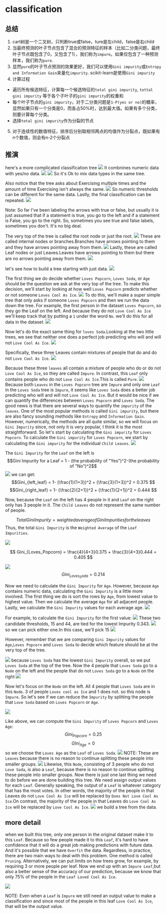 # classification

## 总结

1. cart树是一个二叉树，只判断true或false，ture是左child，false是右child
2. 当最终预测的叶子节点包含了混合的预测特征的样本（比如二分类问题，最终叶子节点既包含了0，又包含了1），我们称为`impure`。如果仅包含了一种预测样本，我们称为`pure`.
3. 显然`pure`的叶子节点预测的效果更好，我们可以使用`Gini impurity`或`Entropy and Information Gain`来量化`impurity`. scikit-learn是使用`Gini impurity`
4. 计算过程
  - 遍历所有候选特征，计算每一个候选特征的`total gini impurity`, `tottal gini impurity` 等于各个子叶子的`gini impurity`的权重和
  - 每个叶子节点的`gini impurity`，对于二分类问题是`1-P(yes or no)`的概率，显然如果只有一个分类是0，而各占50%时，达到最大值。如果有多个分类，则要计算每个分类。
  - 选择`total gini impurity`作为分裂的节点
5. 对于连续性的数值特征，排序后分别取相邻两点的均值作为分裂点，既如果有n个数值，则会有n-2个分裂点




## 推演
here's a more complicated classification tree
![](./alg_tree_classification/1.png)
It combnines numeric data with yes/no data.
![](./alg_tree_classification/2.png)
![](./alg_tree_classification/3.png)
So it's Ok to mix data types in the same tree.

Also notice that the tree asks about Exercising multiple times and the amount of time Exercising isn't always the same.
![](./alg_tree_classification/4.png)
So numeric thresholds can be different for the same data.
Lastly, the final classification can be repeated.
![](./alg_tree_classification/5.png)

Note: So far I've been labeling the arrows with true or false, but usually it is just assumed that if a statement is true, you go to the left and if a statement is False, you go to the right. So, sometimes you see true and false labels, sometimes you don't. It's no big deal.

The very top of the tree is called the root node or just the root.
![](./alg_tree_classification/6.png)
These are called internal nodes or branches.Branches have arrows pointing to them and they have arrows pointing away from them.
![](./alg_tree_classification/7.png)
Lastly, these are called Leaf nodes or just Leaves.Leaves have arrows pointing to them but there are no arrows pointing away from them.
![](./alg_tree_classification/8.png)


let's see how to build a tree starting with just data.
![](./alg_tree_classification/9.png)

The first thing we do decide whether `Loves Popcorn`, `Loves Soda`, or `Age` should be the question we ask at the very top of the tree.
To make this decision, we'll start by looking at how well `Loves Popcorn` predicts whether or not someone `Loves Cool As Ice`.
![](./alg_tree_classification/10.png)
To do this, we'll make a super simple tree that only asks if someone `Loves Popcorn` and then we run the data down the tree. For example, the first person in the dataset `Loves Popcorn`, so they go the Leaf on the left. And because they do not `Love Cool As Ice` we'll keep track that by putting a `1` under the word `No`.
we'll do this for all data in the dataset.
![](./alg_tree_classification/11.gif)

Now let's do the exact same thing for `loves Soda`.Looking at the two little trees, we see that neither one does a perfect job predicting who will and will not `Love Cool As Ice`.
![](./alg_tree_classification/12.png)

Specifically, these three Leaves contain mixtures of people that do and do not `Love Cool As Ice`.
![](./alg_tree_classification/13.png)

Because these three `leaves` all contain a mixture of people who do or do not `Love Cool As Ice`, so they are called `Impure`.
In contrast, this `Leaf` only contains people who do not `Love Cool As Ice`.This is called `Pure`.
![](./alg_tree_classification/14.png)
Because both `Leaves` in the `Loves Popcorn` tree are `Impure` and only one `Leaf` in the `Loves Soda` tree is `Impure`, it seems like `Loves Soda` does a better job predicting who will and will not `Love Cool As Ice`. But it would be nice if we can quantify the differences between `Loves Popcorn` and `Loves Soda`. 
The good news is that there are several ways to quantify the `impurity` of the `leaves`. One of the most popular methods is called `Gini impurity`, but there are also fancy sounding methods like `Entropy` and `Information Gain`. However, numerically, the methods are all quite similar, so we will focus on `Gini Impurity` since, not only it is very popular, I think it is the most straightforward.
So let's start by calculating the `Gini impurity` for `Loves Popcorn`.
To calculate the `Gini impurity` for `Loves Popcorn`, we start by calculating the `Gini impurity` for the individual `Child Leaves`.
![](./alg_tree_classification/15.png)


The `Gini Impurity` for the `Leaf` on the left is 
$$Gini Impurity for a Leaf = 1 - (the probability of "Yes")^2-(the probability of "No")^2$$
![](./alg_tree_classification/16.gif)
we can get:
$$Gini_{left_leaf} = 1- (\frac{1}{1+3})^2 + (\frac{3}{1+3})^2 = 0.375 $$
$$Gini_{right_leaf} = 1- (\frac{2}{2+1})^2 + (\frac{1}{2+1})^2 = 0.444 $$

Now, because the `Leaf` on the left has 4 people in it and `Leaf` on the right only has 3 people in it. The `Child Leaves` do not represent the same number of people.

$$ Total Gini Impurity = weighted average of Gini Impurities for the leaves $$
Thus, the total `Gini Impurity` is the `Weighted Average` of the `Leaf Impurities`.

![](./alg_tree_classification/17.gif)

$$ Gini_{Loves_Popcorn} = \frac{4}{4+3}0.375 + \frac{3}{4+3}0.444 = 0.405 $$

![](./alg_tree_classification/18.png)
$$ Gini_{Loves_Soda} = 0.214 $$


Now we need to calculate the `Gini Impurity` for `Age`. However, because `Age` contains numeric data, calculating the `Gini Impurity` is a little more involved.
The first thing we do is sort the rows by `Age`, from lowest value to highest value. Then we calculate the average `Age` for all adjacent people. Lastly, we calculate the `Gini Impurity` values for each average age.
![](./alg_tree_classification/19.gif)

For example, to calculate the `Gini Impurity` for the first value:
![](./alg_tree_classification/20.gif)
These two candidate thresholds, 15 and 44, are tied for the lowest Impurity 0.343.
![](./alg_tree_classification/21.png)
so we can pick either one.In this case, we'll pick 15
![](./alg_tree_classification/22.png)

However, remember that we are comparing `Gini Impurity` values for `Age`,`Loves Popcorn` and `Loves Soda` to decide which feature should be at the very top of the tree.

![](./alg_tree_classification/23.png)
because `Loves Soda` has the lowest `Gini Impurity` overall, so we put `Loves Soda` at the top of the tree.
Now the 4 people that `Loves Soda` go to a `Node` on the left and the people that do not `Loves Soda` go to a `Node` on the right
![](./alg_tree_classification/24.png)

Now let's focus on the `Node` on the left. All 4 people that `Loves Soda` are in this `Node`. 3 of people `Loves cool as Ice` and 1 does not. so this node is `Impure`. So let's see if we can reduce the `Impurity` by splitting the people that `Love Soda` based on `Loves Popcorn` or `Age`.

![](./alg_tree_classification/25.png)

Like above, we can compute the `Gini Impurity` of `Loves Popcorn` and `Loves Age`:
$$ Gini_{Popcorn} = 0.25 $$
$$ GIni_{Age} = 0 $$
so we choose the `Loves Age` as the `Leaf` of `Loves Soda`.
![](./alg_tree_classification/26.png)
NOTE: These are `Leaves` because there is no reason to continue splitting these people into smaller groups.
![](./alg_tree_classification/27.png)
Likewise, this `Node`, consisting of 3 people who do not `Love Soda`, is also a `Leaf`, because there is no reason to continue splitting these people into smaller groups.
Now there is just one last thing we need to do before we are done building this tree. We need assign output values for each `Leaf`. Generally speaking, the output of a `Leaf` is whatever category that has the most votes. In other words, the majority of the people in that Leaves do not `Love Cool As Ice` will be replaced by `Does Not Love Cool As Ice`.On contrast, the majority of the people in that Leaves do `Love Cool As Ice` will be replaced by `Love Cool As Ice`.
![](./alg_tree_classification/28.png)
we build a tree from the data.


## more detail
when we built this tree, only one person in the original dataset make it to this `Leaf`. Because so few people made it to this `Leaf`, it's hard to have confidence that it will do a great job making predictions with future data. And it's possible that we have `Overfit` the data. Regardless, in practice, there are two main ways to deal with this problem.
One method is called `Pruning`. Alternatively, we can put limits on how trees grow, for example, by requiring 3 or more people per leaf. Now we end up with an `Impure Leaf`,but also a better sense of the accuracy of our prediction, because we know that only 75% of the people in the `Leaf Loved Cool As Ice`.

![](./alg_tree_classification/29.png)

NOTE: Even when a `Leaf` is `Impure` we still need an output value to make a classification and since most of the people in this leaf `Love Cool As Ice`, that will be the output value.










